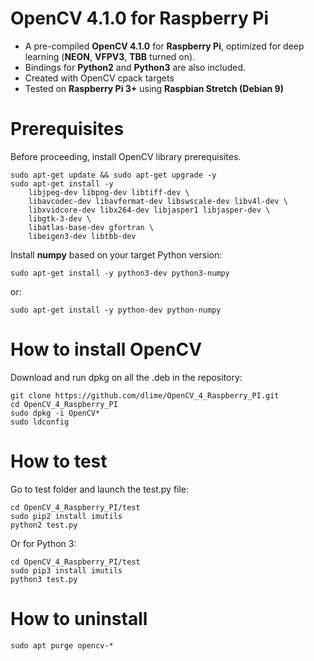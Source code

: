 # OpenCV 4.1.0 for Raspberry Pi
* A pre-compiled **OpenCV 4.1.0** for **Raspberry Pi**, optimized for deep learning (**NEON**, **VFPV3**, **TBB** turned on).
* Bindings for **Python2** and **Python3** are also included.
* Created with OpenCV cpack targets
* Tested on **Raspberry Pi 3+** using **Raspbian Stretch (Debian 9)**

# Prerequisites
Before proceeding, install OpenCV library prerequisites.
```
sudo apt-get update && sudo apt-get upgrade -y
sudo apt-get install -y
	libjpeg-dev libpng-dev libtiff-dev \
	libavcodec-dev libavformat-dev libswscale-dev libv4l-dev \
	libxvidcore-dev libx264-dev libjasper1 libjasper-dev \
	libgtk-3-dev \
	libatlas-base-dev gfortran \
	libeigen3-dev libtbb-dev
```

Install **numpy** based on your target Python version:
```
sudo apt-get install -y python3-dev python3-numpy
```
or:
```
sudo apt-get install -y python-dev python-numpy
```

# How to install OpenCV
Download and run dpkg on all the .deb in the repository:
```
git clone https://github.com/dlime/OpenCV_4_Raspberry_PI.git
cd OpenCV_4_Raspberry_PI
sudo dpkg -i OpenCV*
sudo ldconfig
```

# How to test
Go to test folder and launch the test.py file:
```
cd OpenCV_4_Raspberry_PI/test
sudo pip2 install imutils
python2 test.py
```

Or for Python 3:
```
cd OpenCV_4_Raspberry_PI/test
sudo pip3 install imutils
python3 test.py
```

# How to uninstall
```
sudo apt purge opencv-*
```
